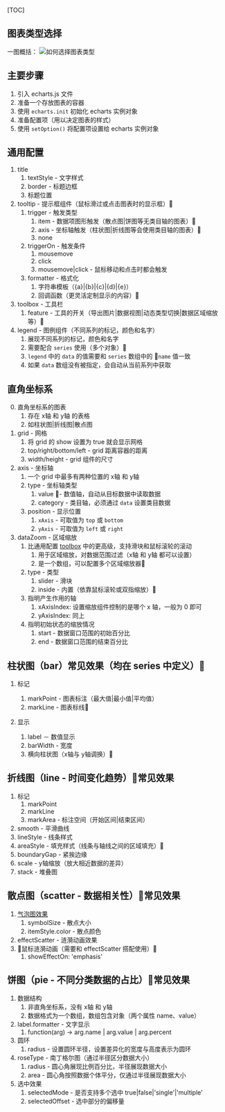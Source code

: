 [TOC]

## 图表类型选择
一图概括：
![如何选择图表类型](https://i.loli.net/2021/10/29/2kyARFsawLf5NeQ.jpg)


## 主要步骤
1. 引入 echarts.js 文件
2. 准备一个存放图表的容器
3. 使用 `echarts.init` 初始化 echarts 实例对象
4. 准备配置项（用以决定图表的样式）
5. 使用 `setOption()` 将配置项设置给 echarts 实例对象


## 通用配置
1. title
   1. textStyle - 文字样式
   2. border - 标题边框
   3. 标题位置
2. tooltip - 提示框组件（鼠标滑过或点击图表时的显示框）
   1. trigger - 触发类型
      1. item - 数据项图形触发（散点图|饼图等无类目轴的图表）
      2. axis - 坐标轴触发（柱状图|折线图等会使用类目轴的图表）
      3. none
   2. triggerOn - 触发条件
      1. mousemove
      2. click
      3. mousemove|click - 鼠标移动和点击时都会触发
   3. formatter - 格式化
      1. 字符串模板（{a}|{b}|{c}|{d}|{e}）
      2. 回调函数（更灵活定制显示的内容）
3. toolbox - 工具栏<div id="toolbox"></div>
   1. feature - 工具的开关（导出图片|数据视图|动态类型切换|数据区域缩放等）
4. legend - 图例组件（不同系列的标记，颜色和名字）
   1. 展现不同系列的标记，颜色和名字
   2. 需要配合 `series` 使用（多个对象）
   3. `legend` 中的 `data` 的值需要和 `series` 数组中的 `name` 值一致
   4. 如果 `data` 数组没有被指定，会自动从当前系列中获取


## 直角坐标系
0. 直角坐标系的图表
   1. 存在 x轴 和 y轴 的表格
   2. 如柱状图|折线图|散点图
1. grid - 网格
   1. 将 grid 的 show 设置为 true 就会显示网格
   2. top/right/bottom/left - grid 距离容器的距离
   3. width/height - grid 组件的尺寸
2. axis - 坐标轴
   1. 一个 grid 中最多有两种位置的 x轴 和 y轴
   2. type - 坐标轴类型
      1. value - 数值轴，自动从目标数据中读取数据
      2. category - 类目轴，必须通过 `data` 设置类目数据
   3. position - 显示位置
      1. `xAxis` - 可取值为 `top` 或 `bottom`
      2. `yAxis` - 可取值为 `left` 或 `right`
3. dataZoom - 区域缩放
   1. 比通用配置 [toolbox](#toolbox) 中的更高级，支持滑块和鼠标滚轮的滚动
      1. 用于区域缩放，对数据范围过滤（x轴 和 y轴 都可以设置）
      2. 是一个数组，可以配置多个区域缩放器
   2. type - 类型
      1. slider - 滑块
      2. inside - 内置（依靠鼠标滚轮或双指缩放）
   3. 指明产生作用的轴
      1. xAxisIndex: 设置缩放组件控制的是哪个 x 轴，一般为 0 即可
      2. yAxisIndex: 同上
   4. 指明初始状态的缩放情况
      1. start - 数据窗口范围的初始百分比
      2. end - 数据窗口范围的结束百分比


## 柱状图（bar）常见效果（均在 series 中定义）
1. 标记
   1. markPoint - 图表标注（最大值|最小值|平均值）
   2. markLine - 图表标线

2. 显示
   1. label － 数值显示
   2. barWidth - 宽度
   3. 横向柱状图（x轴与 y轴调换）


## 折线图（line - 时间变化趋势）常见效果
1. 标记
   1. markPoint
   2. markLine
   3. markArea - 标注空间（开始区间|结束区间）
2. smooth - 平滑曲线
3. lineStyle - 线条样式
4. areaStyle - 填充样式（线条与轴线之间的区域填充）
5. boundaryGap - 紧挨边缘
6. scale - y轴缩放（放大相近数据的差异）
7. stack - 堆叠图


## 散点图（scatter - 数据相关性）常见效果
1. [气泡图效果](https://echarts.apache.org/examples/zh/editor.html?c=scatter-clustering)
   1. symbolSize - 散点大小
   2. itemStyle.color - 散点颜色
2. effectScatter - 涟漪动画效果
3. 鼠标涟漪动画（需要和 effectScatter 搭配使用）
   1. showEffectOn: 'emphasis'


## 饼图（pie - 不同分类数据的占比）常见效果
1. 数据结构
   1. 非直角坐标系，没有 x轴 和 y轴
   2. 数据格式为一个数组，数组包含对象（两个属性 name、value）
2. label.formatter - 文字显示
   1. function(arg) -> arg.name | arg.value | arg.percent
3. 圆环
   1. radius - 设置圆环半径，设置差异化的宽度与高度表示为圆环
4. roseType - 南丁格尔图（通过半径区分数据大小）
   1. radius - 圆心角展现比例百分比，半径展现数据大小
   2. area - 圆心角按照数据个体平分，仅通过半径展现数据大小
5. 选中效果
   1. selectedMode - 是否支持多个选中 true|false|'single'|'multiple'
   2. selectedOffset - 选中部分的偏移量